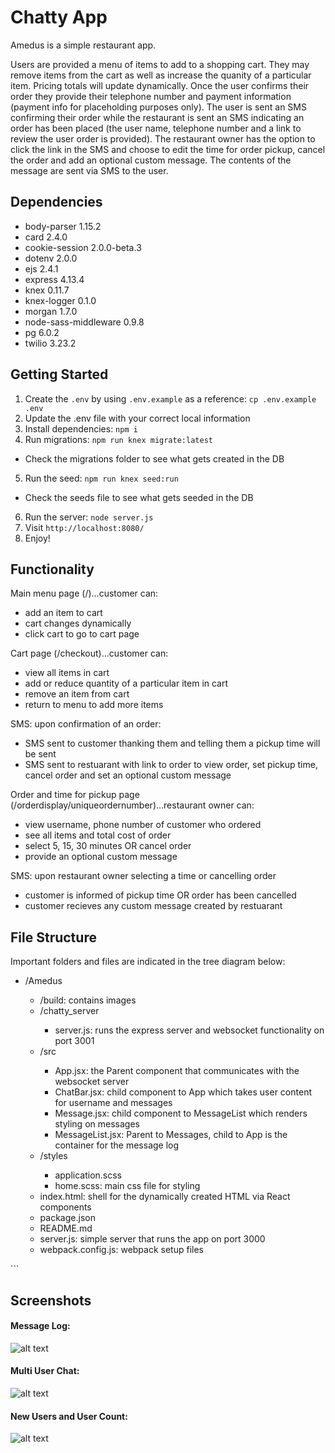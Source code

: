 # Chatty App

Amedus is a simple restaurant app.

Users are provided a menu of items to add to a shopping cart.  They may remove items from the cart as well as increase the quanity of a particular item.  Pricing totals will update dynamically.  Once the user confirms their order they provide their telephone number and payment information (payment info for placeholding purposes only).  The user is sent an SMS confirming their order while the restaurant is sent an SMS indicating an order has been placed (the user name, telephone number and a link to review the user order is provided).  The restaurant owner has the option to click the link in the SMS and choose to edit the time for order pickup, cancel the order and add an optional custom message.  The contents of the message are sent via SMS to the user.

## Dependencies

  - body-parser 1.15.2
  - card 2.4.0
  - cookie-session 2.0.0-beta.3
  - dotenv 2.0.0
  - ejs 2.4.1
  - express 4.13.4
  - knex 0.11.7
  - knex-logger 0.1.0
  - morgan 1.7.0
  - node-sass-middleware 0.9.8
  - pg 6.0.2
  - twilio 3.23.2

## Getting Started

1. Create the `.env` by using `.env.example` as a reference: `cp .env.example .env`
2. Update the .env file with your correct local information
3. Install dependencies: `npm i`
4. Run migrations: `npm run knex migrate:latest`
  - Check the migrations folder to see what gets created in the DB
5. Run the seed: `npm run knex seed:run`
  - Check the seeds file to see what gets seeded in the DB
6. Run the  server: `node server.js`
7. Visit `http://localhost:8080/`
8. Enjoy!

## Functionality

Main menu page (/)...customer can:
- add an item to cart
- cart changes dynamically
- click cart to go to cart page

Cart page (/checkout)...customer can:
- view all items in cart
- add or reduce quantity of a particular item in cart
- remove an item from cart
- return to menu to add more items

SMS: upon confirmation of an order:
- SMS sent to customer thanking them and telling them a pickup time will be sent
- SMS sent to restuarant with link to order to view order, set pickup time, cancel order and set an optional custom message

Order and time for pickup page (/orderdisplay/uniqueordernumber)...restaurant owner can:
- view username, phone number of customer who ordered
- see all items and total cost of order
- select 5, 15, 30 minutes OR cancel order
- provide an optional custom message

SMS: upon restaurant owner selecting a time or cancelling order
- customer is informed of pickup time OR order has been cancelled
- customer recieves any custom message created by restuarant


## File Structure

Important folders and files are indicated in the tree diagram below:

<ul>
  <li>/Amedus</li>
  <ul>
    <li>/build: contains images</li>
    <li>/chatty_server</li>
    <ul>
      <li>server.js: runs the express server and websocket functionality on port 3001</li>
    </ul>
    <li>/src</li>
    <ul>
      <li>App.jsx: the Parent component that communicates with the websocket server</li>
      <li>ChatBar.jsx: child component to App which takes user content for username and messages</li>
      <li>Message.jsx: child component to MessageList which renders styling on messages</li>
      <li>MessageList.jsx: Parent to Messages, child to App is the container for the message log</li>
    </ul>
    <li>/styles</li>
    <ul>
      <li>application.scss </li>
      <li>home.scss: main css file for styling</li>
    </ul>
    <li>index.html: shell for the dynamically created HTML via React components</li>
    <li>package.json</li>
    <li>README.md</li>
    <li>server.js: simple server that runs the app on port 3000 </li>
    <li>webpack.config.js: webpack setup files</li>
  </ul>
</ul>
```


## Screenshots

#### Message Log:

![alt text](build/messagedetails.png)

#### Multi User Chat:
![alt text](build/3userchat.png)

#### New Users and User Count:
![alt text](build/4users.png)



